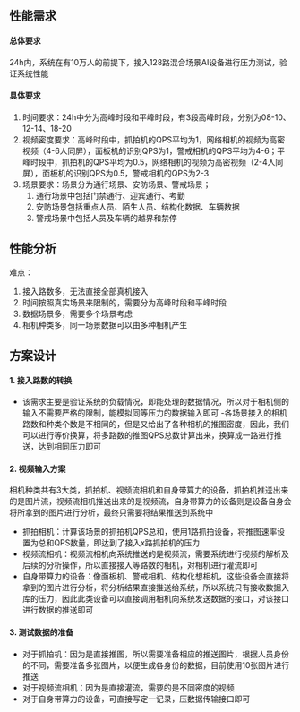 ## 性能需求
#### 总体要求
24h内，系统在有10万人的前提下，接入128路混合场景AI设备进行压力测试，验证系统性能

#### 具体要求
1. 时间要求：24h中分为高峰时段和平峰时段，有3段高峰时段，分别为08-10、12-14、18-20
2. 视频密度要求：高峰时段中，抓拍机的QPS平均为1，网络相机的视频为高密视频（4-6人同屏），面板机的识别QPS为1，警戒相机的QPS平均为4-6；平峰时段中，抓拍机的QPS平均为0.5，网络相机的视频为高密视频（2-4人同屏），面板机的识别QPS为0.5，警戒相机的QPS为2-3
3. 场景要求：场景分为通行场景、安防场景、警戒场景；
    1. 通行场景中包括门禁通行、迎宾通行、考勤
    2. 安防场景包括重点人员、陌生人员、结构化数据、车辆数据
    3. 警戒场景中包括人员及车辆的越界和禁停
    
## 性能分析
难点：
1. 接入路数多，无法直接全部真机接入
2. 时间按照真实场景来限制的，需要分为高峰时段和平峰时段
3. 数据场景多，需要多个场景考虑
4. 相机种类多，同一场景数据可以由多种相机产生

## 方案设计
#### 1. 接入路数的转换
- 该需求主要是验证系统的负载情况，即能处理的数据情况，所以对于相机侧的输入不需要严格的限制，能模拟同等压力的数据输入即可
-各场景接入的相机路数和种类个数是不相同的，但是又给出了各种相机的推图密度，因此，我们可以进行等价换算，将多路数的推图QPS总数计算出来，换算成一路进行推送，达到相同压力即可

#### 2. 视频输入方案
相机种类共有3大类，抓拍机、视频流相机和自身带算力的设备，抓拍机推送出来的是图片流，视频流相机推送出来的是视频流，自身带算力的设备则是设备自身会将所拿到的图片进行分析，最终只需要将结果推送到系统中
- 抓拍相机：计算该场景的抓拍机QPS总和，使用1路抓拍设备，将推图速率设置为总和QPS数量，即达到了接入x路抓拍机的压力
- 视频流相机：视频流相机向系统推送的是视频流，需要系统进行视频的解析及后续的分析操作，所以直接接入等路数的相机，对相机进行灌流即可
- 自身带算力的设备：像面板机、警戒相机、结构化想相机，这些设备会直接将拿到的图片进行分析，将分析结果直接推送给系统，所以系统只有接收数据入库的压力，因此此类设备可以直接调用相机向系统发送数据的接口，对该接口进行数据的推送即可

#### 3. 测试数据的准备
- 对于抓拍机：因为是直接推图，所以需要准备相应的推送图片，根据人员身份的不同，需要准备多张图片，以便生成各身份的数据，目前使用10张图片进行推送
- 对于视频流相机：因为是直接灌流，需要的是不同密度的视频
- 对于自身带算力的设备，可直接写定一记录，压数据传输接口即可






